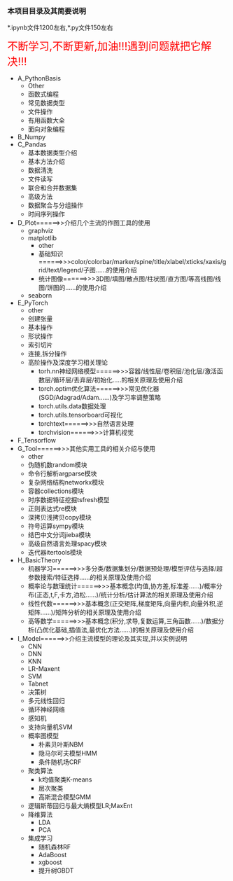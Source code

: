 ### 本项目目录及其简要说明

\*.ipynb文件1200左右,\*.py文件150左右

<font color='red' size=5>不断学习,不断更新,加油!!!遇到问题就把它解决!!!</font>


* A_PythonBasis
  * Other
  * 函数式编程
  * 常见数据类型 
  * 文件操作
  * 有用函数大全
  * 面向对象编程
* B_Numpy
* C_Pandas
  * 基本数据类型介绍
  * 基本方法介绍
  * 数据清洗
  * 文件读写
  * 联合和合并数据集
  * 高级方法
  * 数据聚合与分组操作
  * 时间序列操作
* D_Plot======>>介绍几个主流的作图工具的使用
  * graphviz
  * matplotlib
    * other
    * 基础知识======>>>color/colorbar/marker/spine/title/xlabel/xticks/xaxis/grid/text/legend/子图......的使用介绍
    * 统计图像======>>>3D图/填图/散点图/柱状图/直方图/等高线图/线图/饼图的......的使用介绍
  * seaborn 
* E_PyTorch
  * other
  * 创建张量
  * 基本操作  
  * 形状操作
  * 索引切片
  * 连接,拆分操作
  * 高阶操作及深度学习相关理论
    * torh.nn神经网络模型======>>>容器/线性层/卷积层/池化层/激活函数层/循环层/丢弃层/初始化.....的相关原理及使用介绍
    * torch.optim优化算法======>>>常见优化器(SGD/Adagrad/Adam......)及学习率调整策略
    * torch.utils.data数据处理
    * torch.utils.tensorboard可视化
    * torchtext======>>>自然语言处理
    * torchvision======>>>计算机视觉
* F_Tensorflow
* G_Tool======>>>其他实用工具的相关介绍与使用 
  * other
  * 伪随机数random模块
  * 命令行解析argparse模块
  * 复杂网络结构networkx模块
  * 容器collections模块
  * 时序数据特征挖掘tsfresh模型
  * 正则表达式re模块
  * 深拷贝浅拷贝copy模块
  * 符号运算sympy模块
  * 结巴中文分词jieba模块
  * 高级自然语言处理spacy模块
  * 迭代器itertools模块
* H_BasicTheory
  * 机器学习======>>>多分类/数据集划分/数据预处理/模型评估与选择/超参数搜索/特征选择......的相关原理及使用介绍
  * 概率论与数理统计======>>>基本概念(均值,协方差,标准差......)/概率分布(正态,t,F,卡方,泊松......)/统计分析/估计算法的相关原理及使用介绍
  * 线性代数======>>>基本概念(正交矩阵,梯度矩阵,向量内积,向量外积,逆矩阵......)/矩阵分析的相关原理及使用介绍
  * 高等数学======>>>基本概念(积分,求导,复数运算,三角函数......)/数据分析(凸优化基础,插值法,最优化方法......)的相关原理及使用介绍
* I_Model======>>介绍主流模型的理论及其实现,并以实例说明
  * CNN
  * DNN
  * KNN
  * LR-Maxent
  * SVM
  * Tabnet
  * 决策树
  * 多元线性回归
  * 循环神经网络
  * 感知机
  * 支持向量机SVM
  * 概率图模型
    * 朴素贝叶斯NBM
    * 隐马尔可夫模型HMM
    * 条件随机场CRF
  * 聚类算法
    * k均值聚类K-means
    * 层次聚类
    * 高斯混合模型GMM
  * 逻辑斯蒂回归与最大熵模型LR;MaxEnt
  * 降维算法
    * LDA
    * PCA
  * 集成学习
    * 随机森林RF
    * AdaBoost
    * xgboost
    * 提升树GBDT